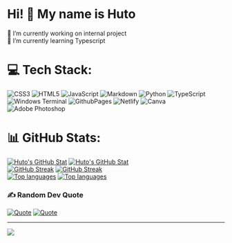 # Hi! 👋 My name is Huto

🔭 I’m currently working on internal project<br>🌱 I’m currently learning Typescript

# 💻 Tech Stack:
![CSS3](https://img.shields.io/badge/css3-%231572B6.svg?style=for-the-badge&logo=css3&logoColor=white) ![HTML5](https://img.shields.io/badge/html5-%23E34F26.svg?style=for-the-badge&logo=html5&logoColor=white) ![JavaScript](https://img.shields.io/badge/javascript-%23323330.svg?style=for-the-badge&logo=javascript&logoColor=%23F7DF1E) ![Markdown](https://img.shields.io/badge/markdown-%23000000.svg?style=for-the-badge&logo=markdown&logoColor=white) ![Python](https://img.shields.io/badge/python-3670A0?style=for-the-badge&logo=python&logoColor=ffdd54) ![TypeScript](https://img.shields.io/badge/typescript-%23007ACC.svg?style=for-the-badge&logo=typescript&logoColor=white) ![Windows Terminal](https://img.shields.io/badge/Windows%20Terminal-%234D4D4D.svg?style=for-the-badge&logo=windows-terminal&logoColor=white) ![GithubPages](https://img.shields.io/badge/github%20pages-121013?style=for-the-badge&logo=github&logoColor=white) ![Netlify](https://img.shields.io/badge/netlify-%23000000.svg?style=for-the-badge&logo=netlify&logoColor=#00C7B7) ![Canva](https://img.shields.io/badge/Canva-%2300C4CC.svg?style=for-the-badge&logo=Canva&logoColor=white) ![Adobe Photoshop](https://img.shields.io/badge/adobe%20photoshop-%2331A8FF.svg?style=for-the-badge&logo=adobe%20photoshop&logoColor=white)
# 📊 GitHub Stats:
[![Huto's GitHub Stat](https://github-readme-stats.vercel.app/api?username=Hutotpn&theme=catppuccin_latte&hide_border=true&include_all_commits=false&count_private=false&rank_icon=github&ring_color=eff1f5#gh-light-mode-only)](https://github.com/Hutotpn#gh-light-mode-only)
[![Huto's GitHub Stat](https://github-readme-stats.vercel.app/api?username=Hutotpn&theme=tokyonight&hide_border=true&include_all_commits=true&count_private=false&rank_icon=github&ring_color=1b1b27#gh-dark-mode-only)](https://github.com/Hutotpn#gh-dark-mode-only)
<br/>
[![GitHub Streak](https://github-readme-streak-stats.herokuapp.com?user=Hutotpn&t-latte&hide_border=true#gh-light-mode-only)](https://github.com/Hutotpn#gh-light-mode-only)
[![GitHub Streak](https://github-readme-streak-stats.herokuapp.com?user=Hutotpn&theme=tokyonight&hide_border=true#gh-dark-mode-only)](https://github.com/Hutotpn#gh-dark-mode-only)
<br/>
[![Top languages](https://github-readme-stats.vercel.app/api/top-langs/?username=Hutotpn&theme=catppuccin_latte&hide_border=true&include_all_commits=false&count_private=false&layout=compact#gh-light-mode-only)](https://github.com/#gh-light-mode-only)
[![Top languages](https://github-readme-stats.vercel.app/api/top-langs/?username=Hutotpn&theme=tokyonight&hide_border=true&include_all_commits=false&count_private=false&layout=compact#gh-dark-mode-only)](https://github.com/#gh-dark-mode-only)

### ✍️ Random Dev Quote
[![Quote](https://quotes-github-readme.vercel.app/api?type=vetical&theme=catppuccin_latte#gh-light-mode-only)](https://github.com/Hutotpn#gh-light-mode-only)
[![Quote](https://quotes-github-readme.vercel.app/api?type=vetical&theme=tokyonight#gh-dark-mode-only)](https://github.com/Hutotpn#gh-dark-mode-only)

---
[![](https://visitcount.itsvg.in/api?id=Hutotpn&icon=5&color=0)](https://visitcount.itsvg.in)
